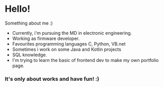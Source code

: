 # Hello!
Something about me :)

- Currently, i'm pursuing the MD in electronic engineering.
- Working as firmware developer.
- Favourites programming languages C, Python, VB.net
- Sometimes i work on some Java and Kotlin projects
- SQL knowledge.
- I'm trying to learn the basic of frontend dev to make my own portfolio page.

### It's only about works and have fun! :)

<!---
LucaBrescia/LucaBrescia is a ✨ special ✨ repository because its `README.md` (this file) appears on your GitHub profile.
You can click the Preview link to take a look at your changes.
--->
